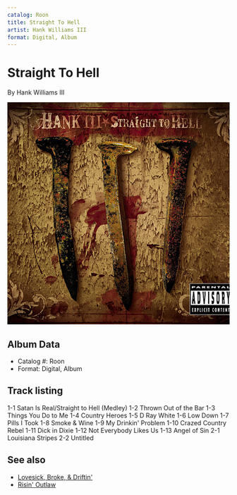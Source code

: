 ```yaml
---
catalog: Roon
title: Straight To Hell
artist: Hank Williams III
format: Digital, Album
---
```


# Straight To Hell

By Hank Williams III

![](../../assets/albumcovers/Hank_Williams_III-Straight_To_Hell.png)

## Album Data

- Catalog #: Roon
- Format: Digital, Album


## Track listing


1-1 Satan Is Real/Straight to Hell (Medley)
1-2 Thrown Out of the Bar
1-3 Things You Do to Me
1-4 Country Heroes
1-5 D Ray White
1-6 Low Down
1-7 Pills I Took
1-8 Smoke & Wine
1-9 My Drinkin' Problem
1-10 Crazed Country Rebel
1-11 Dick in Dixie
1-12 Not Everybody Likes Us
1-13 Angel of Sin
2-1 Louisiana Stripes
2-2 Untitled


## See also

- [Lovesick, Broke, & Driftin'](Lovesick__Broke__and_Driftin.md)
- [Risin' Outlaw](Risin_Outlaw.md)
